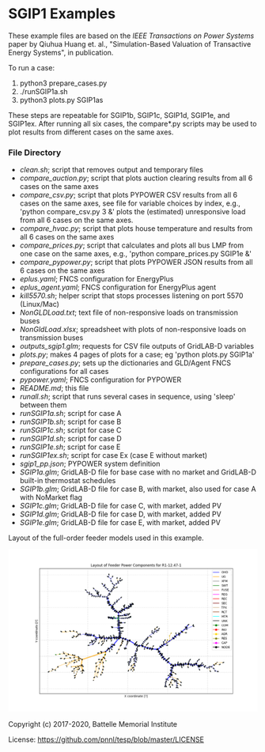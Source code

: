 # SGIP1 Examples

These example files are based on the *IEEE Transactions on Power Systems* paper by Qiuhua Huang 
et. al., "Simulation-Based Valuation of Transactive Energy Systems", in publication.

To run a case:

1. python3 prepare_cases.py
2. ./runSGIP1a.sh
3. python3 plots.py SGIP1as

These steps are repeatable for SGIP1b, SGIP1c, SGIP1d, SGIP1e, and SGIP1ex.
After running all six cases, the compare*.py scripts may be used to plot
results from different cases on the same axes.

### File Directory

- *clean.sh*; script that removes output and temporary files
- *compare_auction.py*; script that plots auction clearing results from all 6 cases on the same axes
- *compare_csv.py*; script that plots PYPOWER CSV results from all 6 cases on the same axes, see file for variable choices by index, e.g., 'python compare_csv.py 3 &' plots the (estimated) unresponsive load from all 6 cases on the same axes.
- *compare_hvac.py*; script that plots house temperature and results from all 6 cases on the same axes
- *compare_prices.py*; script that calculates and plots all bus LMP from one case on the same axes, e.g., 'python compare_prices.py SGIP1e &'
- *compare_pypower.py*; script that plots PYPOWER JSON results from all 6 cases on the same axes
- *eplus.yaml*; FNCS configuration for EnergyPlus
- *eplus_agent.yaml*; FNCS configuration for EnergyPlus agent
- *kill5570.sh*; helper script that stops processes listening on port 5570 (Linux/Mac)
- *NonGLDLoad.txt*; text file of non-responsive loads on transmission buses
- *NonGldLoad.xlsx*; spreadsheet with plots of non-responsive loads on transmission buses
- *outputs_sgip1.glm*; requests for CSV file outputs of GridLAB-D variables
- *plots.py*; makes 4 pages of plots for a case; eg 'python plots.py SGIP1a'
- *prepare_cases.py*; sets up the dictionaries and GLD/Agent FNCS configurations for all cases
- *pypower.yaml*; FNCS configuration for PYPOWER
- *README.md*; this file
- *runall.sh*; script that runs several cases in sequence, using 'sleep' between them
- *runSGIP1a.sh*; script for case A
- *runSGIP1b.sh*; script for case B
- *runSGIP1c.sh*; script for case C
- *runSGIP1d.sh*; script for case D
- *runSGIP1e.sh*; script for case E
- *runSGIP1ex.sh*; script for case Ex (case E without market)
- *sgip1_pp.json*; PYPOWER system definition
- *SGIP1a.glm*; GridLAB-D file for base case with no market and GridLAB-D built-in thermostat schedules
- *SGIP1b.glm*; GridLAB-D file for case B, with market, also used for case A with NoMarket flag
- *SGIP1c.glm*; GridLAB-D file for case C, with market, added PV
- *SGIP1d.glm*; GridLAB-D file for case D, with market, added PV
- *SGIP1e.glm*; GridLAB-D file for case E, with market, added PV

Layout of the full-order feeder models used in this example.

![](R1-12.47-1.png)


Copyright (c) 2017-2020, Battelle Memorial Institute

License: https://github.com/pnnl/tesp/blob/master/LICENSE

